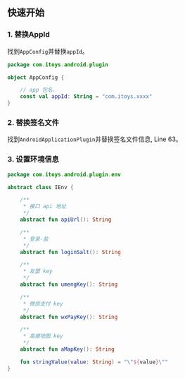 ## 快速开始

### 1. 替换AppId
找到`AppConfig`并替换`appId`。
```kotlin
package com.itoys.android.plugin

object AppConfig {

    // app 包名.
    const val appId: String = "com.itoys.xxxx"
}
```

### 2. 替换签名文件
找到`AndroidApplicationPlugin`并替换签名文件信息, Line 63。

### 3. 设置环境信息
```kotlin
package com.itoys.android.plugin.env

abstract class IEnv {

    /**
     * 接口 api 地址
     */
    abstract fun apiUrl(): String

    /**
     * 登录-盐
     */
    abstract fun loginSalt(): String

    /**
     * 友盟 key
     */
    abstract fun umengKey(): String

    /**
     * 微信支付 key
     */
    abstract fun wxPayKey(): String

    /**
     * 高德地图 key
     */
    abstract fun aMapKey(): String

    fun stringValue(value: String) = "\"${value}\""
}
```